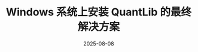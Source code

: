 ---
title: 'Windows 系统上安装 QuantLib 的最终解决方案'
date: 2025-08-08
permalink: /posts/2025/08/blog-quantlib/
tags:
  - cool posts
  - category1
  - category2
---